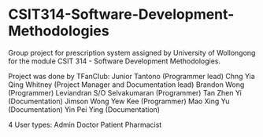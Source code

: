 # CSIT314-Software-Development-Methodologies
Group project for prescription system assigned by University of Wollongong for the module CSIT 314 - Software Development Methodologies.

Project was done by TFanClub:
Junior Tantono (Programmer lead)
Chng Yia Qing Whitney (Project Manager and Documentation lead)
Brandon Wong (Programmer)
Leviandran S/O Selvakumaran (Programmer)
Tan Zhen Yi (Documentation)
Jimson Wong Yew Kee (Programmer)
Mao Xing Yu (Documentation)
Yin Pei Ying (Documentation)


4 User types:
Admin
Doctor
Patient
Pharmacist
